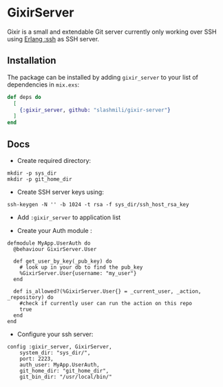 # GixirServer

Gixir is a small and extendable Git server currently only working over SSH using [Erlang :ssh](http://erlang.org/doc/man/ssh.html) as SSH server.

## Installation

The package can be installed
by adding `gixir_server` to your list of dependencies in `mix.exs`:

```elixir
def deps do
  [
    {:gixir_server, github: "slashmili/gixir-server"}
  ]
end
```

## Docs

- Create required directory:

```
mkdir -p sys_dir
mkdir -p git_home_dir
```
- Create SSH server keys using:
```
ssh-keygen -N '' -b 1024 -t rsa -f sys_dir/ssh_host_rsa_key
```

- Add `:gixir_server` to application list

- Create your Auth module :

```
defmodule MyApp.UserAuth do
  @behaviour GixirServer.User

  def get_user_by_key(_pub_key) do
    # look up in your db to find the pub_key
    %GixirServer.User{username: "my_user"}
  end

  def is_allowed?(%GixirServer.User{} = _current_user, _action, _repository) do
    #check if currently user can run the action on this repo
    true
  end
end
```

- Configure your ssh server:
```
config :gixir_server, GixirServer,
    system_dir: "sys_dir/",
    port: 2223,
    auth_user: MyApp.UserAuth,
    git_home_dir: "git_home_dir",
    git_bin_dir: "/usr/local/bin/"
```
